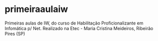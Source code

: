 # primeiraaulaiw
Primeiras aulas de IW, do curso de Habilitação Proficionalizante em Infomática p/ Net. Realizado na Etec - Maria Cristina Meideiros, Ribeirão Pires (SP)
